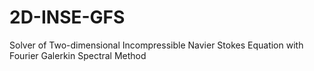 # 2D-INSE-GFS
Solver of Two-dimensional Incompressible Navier Stokes Equation with Fourier Galerkin Spectral Method
